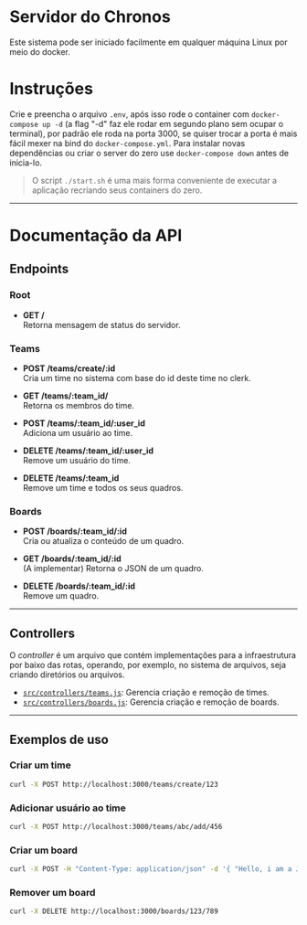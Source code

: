 # Servidor do Chronos
Este sistema pode ser iniciado facilmente em qualquer máquina Linux por meio do docker.

# Instruções
Crie e preencha o arquivo `.env`, após isso rode o container com `docker-compose up -d` (a flag "-d" faz ele rodar em segundo plano sem ocupar o terminal), por padrão ele roda na porta 3000, se quiser trocar a porta é mais fácil mexer na bind do `docker-compose.yml`. Para instalar novas dependências ou criar o server do zero use `docker-compose down` antes de inicia-lo.

> O script `./start.sh` é uma mais forma conveniente de executar a aplicação recriando seus containers do zero.

---

# Documentação da API

## Endpoints
### Root
- **GET /**  
  Retorna mensagem de status do servidor.

### Teams
- **POST /teams/create/:id**  
  Cria um time no sistema com base do id deste time no clerk.

- **GET /teams/:team_id/**  
  Retorna os membros do time.

- **POST /teams/:team_id/:user_id**  
  Adiciona um usuário ao time.

- **DELETE /teams/:team_id/:user_id**  
  Remove um usuário do time.

- **DELETE /teams/:team_id**  
  Remove um time e todos os seus quadros.

### Boards
- **POST /boards/:team_id/:id**  
  Cria ou atualiza o conteúdo de um quadro.

- **GET /boards/:team_id/:id**  
  (A implementar) Retorna o JSON de um quadro.

- **DELETE /boards/:team_id/:id**  
  Remove um quadro.

---

## Controllers
O *controller* é um arquivo que contém implementações para a infraestrutura por baixo das rotas, operando, por exemplo, no sistema de arquivos, seja criando diretórios ou arquivos.

- [`src/controllers/teams.js`](src/controllers/teams.js): Gerencia criação e remoção de times.
- [`src/controllers/boards.js`](src/controllers/boards.js): Gerencia criação e remoção de boards.

---

## Exemplos de uso

### Criar um time
```bash
curl -X POST http://localhost:3000/teams/create/123
```

### Adicionar usuário ao time
```bash
curl -X POST http://localhost:3000/teams/abc/add/456
```

### Criar um board
```bash
curl -X POST -H "Content-Type: application/json" -d '{ "Hello, i am a JSON (Joaquim Standart Object Notation)" }' http://localhost:3000/boards/123/789
```

### Remover um board
```bash
curl -X DELETE http://localhost:3000/boards/123/789
```
